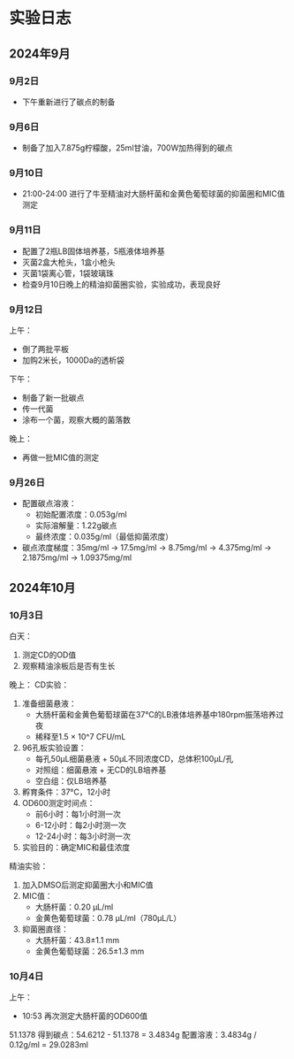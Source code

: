# 实验日志

## 2024年9月
### 9月2日
- 下午重新进行了碳点的制备

### 9月6日
- 制备了加入7.875g柠檬酸，25ml甘油，700W加热得到的碳点

### 9月10日
- 21:00-24:00 进行了牛至精油对大肠杆菌和金黄色葡萄球菌的抑菌圈和MIC值测定

### 9月11日
- 配置了2瓶LB固体培养基，5瓶液体培养基
- 灭菌2盒大枪头，1盒小枪头
- 灭菌1袋离心管，1袋玻璃珠
- 检查9月10日晚上的精油抑菌圈实验，实验成功，表现良好

### 9月12日
上午：
- 倒了两批平板
- 加购2米长，1000Da的透析袋

下午：
- 制备了新一批碳点
- 传一代菌
- 涂布一个菌，观察大概的菌落数

晚上：
- 再做一批MIC值的测定

### 9月26日
- 配置碳点溶液：
  - 初始配置浓度：0.053g/ml
  - 实际溶解量：1.22g碳点
  - 最终浓度：0.035g/ml（最低抑菌浓度）
- 碳点浓度梯度：35mg/ml -> 17.5mg/ml -> 8.75mg/ml -> 4.375mg/ml -> 2.1875mg/ml -> 1.09375mg/ml

## 2024年10月
### 10月3日
白天：
1. 测定CD的OD值
2. 观察精油涂板后是否有生长

晚上：
CD实验：
1. 准备细菌悬液：
   - 大肠杆菌和金黄色葡萄球菌在37°C的LB液体培养基中180rpm振荡培养过夜
   - 稀释至1.5 × 10^7 CFU/mL
2. 96孔板实验设置：
   - 每孔50μL细菌悬液 + 50μL不同浓度CD，总体积100μL/孔
   - 对照组：细菌悬液 + 无CD的LB培养基
   - 空白组：仅LB培养基
3. 孵育条件：37°C，12小时
4. OD600测定时间点：
   - 前6小时：每1小时测一次
   - 6-12小时：每2小时测一次
   - 12-24小时：每3小时测一次
5. 实验目的：确定MIC和最佳浓度

精油实验：
1. 加入DMSO后测定抑菌圈大小和MIC值
2. MIC值：
   - 大肠杆菌：0.20 μL/ml
   - 金黄色葡萄球菌：0.78 μL/ml（780μL/L）
3. 抑菌圈直径：
   - 大肠杆菌：43.8±1.1 mm
   - 金黄色葡萄球菌：26.5±1.3 mm

### 10月4日
上午：
- 10:53 再次测定大肠杆菌的OD600值

51.1378
得到碳点：54.6212 - 51.1378 = 3.4834g
配置溶液：3.4834g / 0.12g/ml = 29.0283ml

